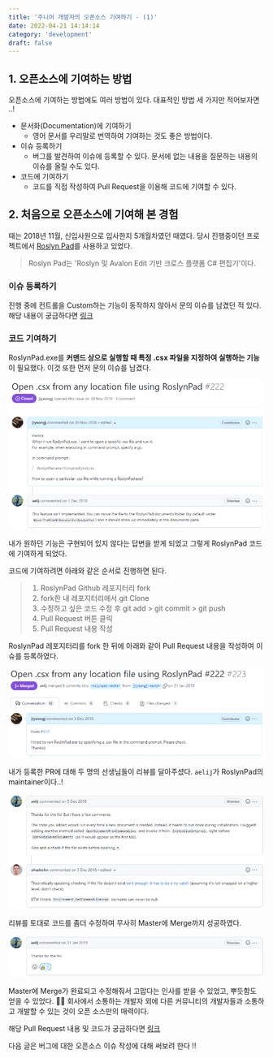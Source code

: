 ```yaml
---
title: '주니어 개발자의 오픈소스 기여하기 - (1)'
date: 2022-04-21 14:14:14
category: 'development'
draft: false
---
```


## 1. 오픈소스에 기여하는 방법

오픈소스에 기여하는 방법에도 여러 방법이 있다. 대표적인 방법 세 가지만 적어보자면 ..!

- 문서화(Documentation)에 기여하기
  - 영어 문서를 우리말로 번역하여 기여하는 것도 좋은 방법이다.
- 이슈 등록하기
  - 버그를 발견하여 이슈에 등록할 수 있다. 문서에 없는 내용을 질문하는 내용의 이슈를 올릴 수도 있다.
- 코드에 기여하기
  - 코드를 직접 작성하여 Pull Request을 이용해 코드에 기여할 수 있다.

## 2. 처음으로 오픈소스에 기여해 본 경험

때는 2018년 11월, 신입사원으로 입사한지 5개월차였던 때였다.
당시 진행중이던 프로젝트에서 [Roslyn Pad](https://github.com/roslynpad/roslynpad)를 사용하고 있었다.

> Roslyn Pad는 'Roslyn 및 Avalon Edit 기반 크로스 플랫폼 C# 편집기'이다.

### 이슈 등록하기

진행 중에 컨트롤을 Custom하는 기능이 동작하지 않아서 문의 이슈를 남겼던 적 있다. 
해당 내용이 궁금하다면 [링크](https://github.com/roslynpad/roslynpad/issues/221)

### 코드 기여하기

RoslynPad.exe를 **커맨드 상으로 실행할 때 특정 .csx 파일을 지정하여 실행하는 기능**이 필요했다. 
이것 또한 먼저 문의 이슈를 남겼다.

![](.\images\roslynpad_issue1.png)

내가 원하던 기능은 구현되어 있지 않다는 답변을 받게 되었고 그렇게 RoslynPad 코드에 기여하게 되었다.

코드에 기여하려면 아래와 같은 순서로 진행하면 된다.

> 1. RoslynPad Github 레포지터리 fork
> 2. fork한 내 레포지터리에서 git Clone
> 3. 수정하고 싶은 코드 수정 후 git add > git commit > git push
> 4. Pull Request 버튼 클릭
> 5. Pull Request 내용 작성

RoslynPad 레포지터리를 fork 한 뒤에 아래와 같이 Pull Request 내용을 작성하여 이슈를 등록하였다.

![](.\images\roslynpad_pr1.png)


내가 등록한 PR에 대해 두 명의 선생님들이 리뷰를 달아주셨다. `aelij`가 RoslynPad의 maintainer이다..!

![](.\images\roslynpad_pr2.png)


리뷰를 토대로 코드를 좀더 수정하여 무사히 Master에 Merge까지 성공하였다.

![](.\images\roslynpad_pr3.png)

Master에 Merge가 완료되고 수정해줘서 고맙다는 인사를 받을 수 있었고, 뿌듯함도 얻을 수 있었다. ✌🏻
회사에서 소통하는 개발자 외에 다른 커뮤니티의 개발자들과 소통하고 개발할 수 있는 것이 오픈 소스만의 매력이다.

해당 Pull Request 내용 및 코드가 궁금하다면 [링크](https://github.com/roslynpad/roslynpad/pull/223) 

다음 글은 버그에 대한 오픈소스 이슈 작성에 대해 써보려 한다 !!